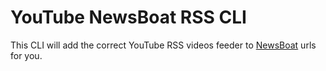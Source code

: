 # YouTube NewsBoat RSS CLI


This CLI will add the correct YouTube RSS videos feeder to [NewsBoat](https://bit.ly/4ehNsOr) urls for you.
